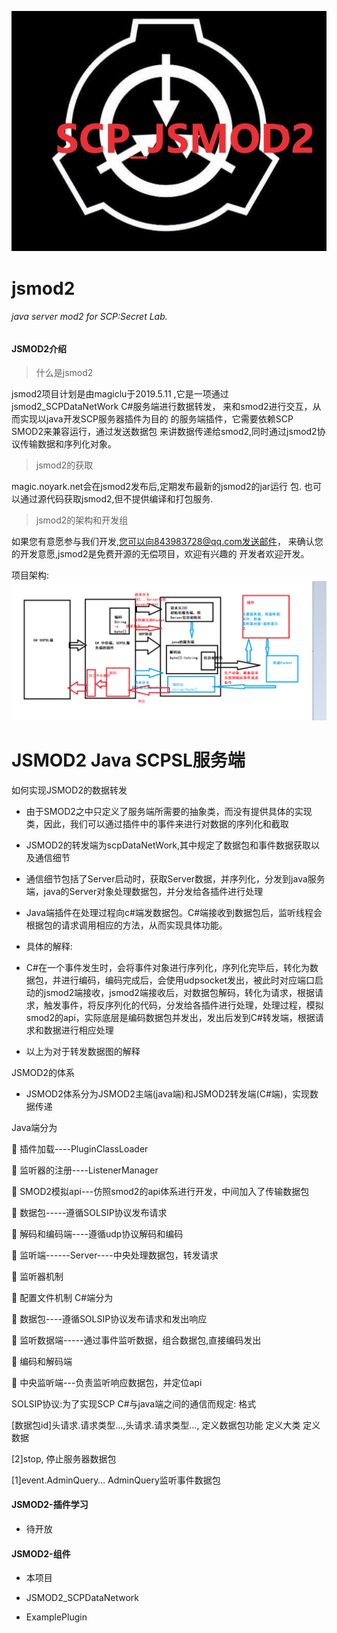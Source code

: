 ![avatar](timg.jpg)
# jsmod2
###### java server mod2 for SCP:Secret Lab.

#### JSMOD2介绍

> 什么是jsmod2

jsmod2项目计划是由magiclu于2019.5.11
,它是一项通过jsmod2_SCPDataNetWork C#服务端进行数据转发，
来和smod2进行交互，从而实现以java开发SCP服务器插件为目的
的服务端插件，它需要依赖SCP SMOD2来兼容运行，通过发送数据包
来讲数据传递给smod2,同时通过jsmod2协议传输数据和序列化对象。

> jsmod2的获取

magic.noyark.net会在jsmod2发布后,定期发布最新的jsmod2的jar运行
包.
也可以通过源代码获取jsmod2,但不提供编译和打包服务.

> jsmod2的架构和开发组

如果您有意愿参与我们开发,您可以向843983728@qq.com发送邮件，
来确认您的开发意愿,jsmod2是免费开源的无偿项目，欢迎有兴趣的
开发者欢迎开发。

项目架构:
![project](project.png)

# JSMOD2 Java SCPSL服务端

如何实现JSMOD2的数据转发

- 由于SMOD2之中只定义了服务端所需要的抽象类，而没有提供具体的实现类，因此，我们可以通过插件中的事件来进行对数据的序列化和截取

- JSMOD2的转发端为scpDataNetWork,其中规定了数据包和事件数据获取以及通信细节

- 通信细节包括了Server启动时，获取Server数据，并序列化，分发到java服务端，java的Server对象处理数据包，并分发给各插件进行处理

- Java端插件在处理过程向c#端发数据包。C#端接收到数据包后，监听线程会根据包的请求调用相应的方法，从而实现具体功能。

- 具体的解释:

- C#在一个事件发生时，会将事件对象进行序列化，序列化完毕后，转化为数据包，并进行编码，编码完成后，会使用udpsocket发出，被此时对应端口启动的jsmod2端接收，jsmod2端接收后，对数据包解码，转化为请求，根据请求，触发事件，将反序列化的代码，分发给各插件进行处理，处理过程，模拟smod2的api，实际底层是编码数据包并发出，发出后发到C#转发端，根据请求和数据进行相应处理

- 以上为对于转发数据图的解释

JSMOD2的体系

- JSMOD2体系分为JSMOD2主端(java端)和JSMOD2转发端(C#端)，实现数据传递

Java端分为

	插件加载----PluginClassLoader

	监听器的注册----ListenerManager

	SMOD2模拟api---仿照smod2的api体系进行开发，中间加入了传输数据包

	数据包-----遵循SOLSIP协议发布请求

	解码和编码端----遵循udp协议解码和编码

	监听端------Server----中央处理数据包，转发请求

	监听器机制

	配置文件机制
C#端分为

	数据包----遵循SOLSIP协议发布请求和发出响应

	监听数据端-----通过事件监听数据，组合数据包,直接编码发出

	编码和解码端

	中央监听端---负责监听响应数据包，并定位api

SOLSIP协议:为了实现SCP C#与java端之间的通信而规定:
格式

[数据包id]头请求.请求类型…,头请求.请求类型…,
定义数据包功能 定义大类 定义数据

[2]stop, 停止服务器数据包

[1]event.AdminQuery… AdminQuery监听事件数据包

#### JSMOD2-插件学习

- 待开放

#### JSMOD2-组件

- 本项目

- JSMOD2_SCPDataNetwork

- ExamplePlugin
